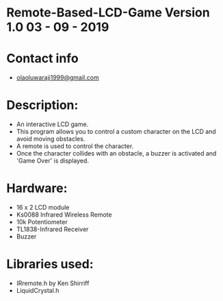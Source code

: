 # Remote-Based-LCD-Game Version 1.0 03 - 09 - 2019

# Contact info
* olaoluwaraji1999@gmail.com

# Description:
* An interactive LCD game.
* This program allows you to control a custom character on the LCD and avoid moving obstacles.
* A remote is used to control the character.
* Once the character collides with an obstacle, a buzzer is activated and 'Game Over' is displayed.

# Hardware:
* 16 x 2 LCD module
* Ks0088 Infrared Wireless Remote
* 10k Potentiometer
* TL1838-Infrared Receiver
* Buzzer

# Libraries used:
* IRremote.h by Ken Shirriff
* LiquidCrystal.h

